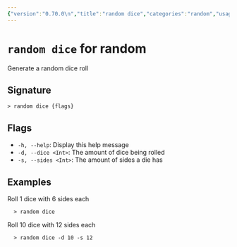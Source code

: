 ```yaml
---
{"version":"0.70.0\n","title":"random dice","categories":"random","usage":"Generate a random dice roll\n"}
---
```

<!-- THIS FILE IS GENERATED BY update_book_commands.cjs USING NUSHELL'S HELP COMMANDS.
REFRAIN FROM EDITING IT MANUALLY.-->
# <code>random dice</code> for random

<div class='command-title'>Generate a random dice roll</div>

## Signature

```> random dice {flags}```

## Flags

 * ```-h, --help```: Display this help message
 * ```-d, --dice <Int>```: The amount of dice being rolled
 * ```-s, --sides <Int>```: The amount of sides a die has
## Examples

  Roll 1 dice with 6 sides each
```shell
  > random dice
```
  Roll 10 dice with 12 sides each
```shell
  > random dice -d 10 -s 12
```


